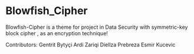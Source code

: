 # Blowfish_Cipher

Blowfish-Cipher is a theme for project in Data Security with symmetric-key block cipher , 
as an encryption technique!

Contributors:
Gentrit Bytyçi
Ardi Zariqi
Diellza Prebreza
Esmir Kucevic
